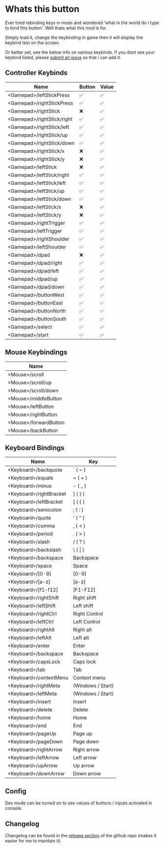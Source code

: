 # Whats this button

Ever tried rebinding keys in mods and wondered 'what in the world do i type to bind this button'. Well thats what this mod is for.

Simply load it, change the keybinding in game then it will display the keybind text on the screen.

Or better yet, see the below info on various keybinds. If you dont see your keybind listed, please [submit an issue](https://github.com/KlutzyBubbles/lc-whats-this-button/issues/new) so that i can add it.

## Controller Keybinds

| Name | Button | Value |
|---|---|---|
| \<Gamepad\>/leftStickPress | ✅ | ✅ |
| \<Gamepad\>/rightStickPress | ✅ | ✅ |
| \<Gamepad\>/rightStick | ❌ | ✅ |
| \<Gamepad\>/rightStick/right | ✅ | ✅ |
| \<Gamepad\>/rightStick/left | ✅ | ✅ |
| \<Gamepad\>/rightStick/up | ✅ | ✅ |
| \<Gamepad\>/rightStick/down | ✅ | ✅ |
| \<Gamepad\>/rightStick/x | ❌ | ✅ |
| \<Gamepad\>/rightStick/y | ❌ | ✅ |
| \<Gamepad\>/leftStick | ❌ | ✅ |
| \<Gamepad\>/leftStick/right | ✅ | ✅ |
| \<Gamepad\>/leftStick/left | ✅ | ✅ |
| \<Gamepad\>/leftStick/up | ✅ | ✅ |
| \<Gamepad\>/leftStick/down | ✅ | ✅ |
| \<Gamepad\>/leftStick/x | ❌ | ✅ |
| \<Gamepad\>/leftStick/y | ❌ | ✅ |
| \<Gamepad\>/rightTrigger | ✅ | ✅ |
| \<Gamepad\>/leftTrigger | ✅ | ✅ |
| \<Gamepad\>/rightShoulder | ✅ | ✅ |
| \<Gamepad\>/leftShoulder | ✅ | ✅ |
| \<Gamepad\>/dpad | ❌ | ✅ |
| \<Gamepad\>/dpad/right | ✅ | ✅ |
| \<Gamepad\>/dpad/left | ✅ | ✅ |
| \<Gamepad\>/dpad/up | ✅ | ✅ |
| \<Gamepad\>/dpad/down | ✅ | ✅ |
| \<Gamepad\>/buttonWest | ✅ | ✅ |
| \<Gamepad\>/buttonEast | ✅ | ✅ |
| \<Gamepad\>/buttonNorth | ✅ | ✅ |
| \<Gamepad\>/buttonSouth | ✅ | ✅ |
| \<Gamepad\>/select | ✅ | ✅ |
| \<Gamepad\>/start | ✅ | ✅ |

## Mouse Keybindings

| Name |
|---|
| \<Mouse\>/scroll |
| \<Mouse\>/scroll/up |
| \<Mouse\>/scroll/down |
| \<Mouse\>/middleButton |
| \<Mouse\>/leftButton |
| \<Mouse\>/rightButton |
| \<Mouse\>/forwardButton |
| \<Mouse\>/backButton |

## Keyboard Bindings

| Name | Key |
|---|---|
| \<Keyboard\>/backquote | ` ( ~ ) |
| \<Keyboard\>/equals | = ( + ) |
| \<Keyboard\>/minus | - ( _ ) |
| \<Keyboard\>/rightBracket | ] ( } ) |
| \<Keyboard\>/leftBracket | [ ( { ) |
| \<Keyboard\>/semicolon | ; ( : ) |
| \<Keyboard\>/quote | ' ( " ) |
| \<Keyboard\>/comma | , ( < ) |
| \<Keyboard\>/period | . ( > ) |
| \<Keyboard\>/slash | / ( ? ) |
| \<Keyboard\>/backslash | \ ( \| ) |
| \<Keyboard\>/backspace | Backspace |
| \<Keyboard\>/space | Space |
| \<Keyboard\>/[0-9] | [0-9] |
| \<Keyboard\>/[a-z] | [a-z] |
| \<Keyboard\>/[f1-f12] | [F1-F12] |
| \<Keyboard\>/rightShift | Right shift |
| \<Keyboard\>/leftShift | Left shift |
| \<Keyboard\>/rightCtrl | Right Control |
| \<Keyboard\>/leftCtrl | Left Control |
| \<Keyboard\>/rightAlt | Right alt |
| \<Keyboard\>/leftAlt | Left alt |
| \<Keyboard\>/enter | Enter |
| \<Keyboard\>/backspace | Backspace |
| \<Keyboard\>/capsLock | Caps lock |
| \<Keyboard\>/tab | Tab |
| \<Keyboard\>/contextMenu | Context menu |
| \<Keyboard\>/rightMeta | (Windows / Start) |
| \<Keyboard\>/leftMeta | (Windows / Start) |
| \<Keyboard\>/insert | Insert |
| \<Keyboard\>/delete | Delete |
| \<Keyboard\>/home | Home |
| \<Keyboard\>/end | End |
| \<Keyboard\>/pageUp | Page up |
| \<Keyboard\>/pageDown | Page down |
| \<Keyboard\>/rightArrow | Right arrow |
| \<Keyboard\>/leftArrow | Left arrow |
| \<Keyboard\>/upArrow | Up arrow |
| \<Keyboard\>/downArrow | Down arrow |

## Config

Dev mode can be turned on to see values of buttons / inputs activated in console.

## Changelog

Changelog can be found in the [release section](https://github.com/KlutzyBubbles/lc-whats-this-button/releases) of the github repo (makes it easier for me to maintain it)